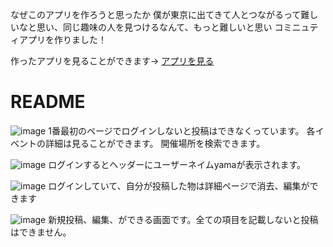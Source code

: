 なぜこのアプリを作ろうと思ったか
僕が東京に出てきて人とつながるって難しいなと思い、同じ趣味の人を見つけるなんて、もっと難しいと思い
コミニュティアプリを作りました！

作ったアプリを見ることができます→ [アプリを見る](https://communityyamamoto.herokuapp.com/)

# README

![image](https://user-images.githubusercontent.com/62647561/88026469-e2cbbc80-cb70-11ea-83c7-522292cc7241.png)
1番最初のページでログインしないと投稿はできなくっています。
各イベントの詳細は見ることができます。
開催場所を検索できます。  　　

![image](https://user-images.githubusercontent.com/62647561/88447462-7c93b200-ce6e-11ea-92d5-484215d84f28.png)
ログインするとヘッダーにユーザーネイムyamaが表示されます。　　


![image](https://user-images.githubusercontent.com/62647561/88447555-73efab80-ce6f-11ea-8bee-a2ab0d3a55f5.png)
ログインしていて、自分が投稿した物は詳細ページで消去、編集ができます　　


![image](https://user-images.githubusercontent.com/62647561/88447639-67b81e00-ce70-11ea-99a3-9cbf12b3a59f.png)
新規投稿、編集、ができる画面です。全ての項目を記載しないと投稿はできません。　　